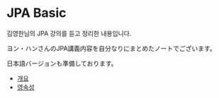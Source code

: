 # JPA Basic

김영한님의 JPA 강의를 듣고 정리한 내용입니다.

ヨン・ハンさんのJPA講義内容を自分なりにまとめたノートでございます。

日本語バージョンも準備しております。

- [개요](./JPA.md)
- [영속성](./Persistance.md)
